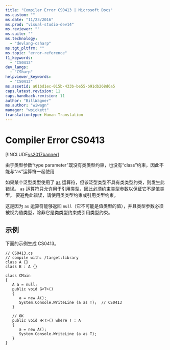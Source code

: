 ```yaml
---
title: "Compiler Error CS0413 | Microsoft Docs"
ms.custom: ""
ms.date: "11/23/2016"
ms.prod: "visual-studio-dev14"
ms.reviewer: ""
ms.suite: ""
ms.technology: 
  - "devlang-csharp"
ms.tgt_pltfrm: ""
ms.topic: "error-reference"
f1_keywords: 
  - "CS0413"
dev_langs: 
  - "CSharp"
helpviewer_keywords: 
  - "CS0413"
ms.assetid: a01bd1ec-015b-433b-be55-b91db268d6a5
caps.latest.revision: 11
caps.handback.revision: 11
author: "BillWagner"
ms.author: "wiwagn"
manager: "wpickett"
translationtype: Human Translation
---
```

# Compiler Error CS0413
[!INCLUDE[vs2017banner](../../../csharp/includes/vs2017banner.md)]

由于类型参数“type parameter”既没有类类型约束，也没有“class”约束，因此不能与“as”运算符一起使用  
  
 如果某个泛型类型使用了 [as](../../../csharp/language-reference/keywords/as.md) 运算符，但该泛型类型不具有类类型约束，则发生此错误。  `as` 运算符只允许用于引用类型，因此必须约束类型参数以保证它不是值类型。  要避免此错误，请使用类类型约束或引用类型约束。  
  
 这是因为 `as` 运算符能够返回 `null`（它不可能是值类型的值），并且类型参数必须被视为值类型，除非它是类类型约束或引用类型约束。  
  
## 示例  
 下面的示例生成 CS0413。  
  
```  
// CS0413.cs  
// compile with: /target:library  
class A {}  
class B : A {}  
  
class CMain  
{  
   A a = null;  
   public void G<T>()  
   {  
      a = new A();  
      System.Console.WriteLine (a as T);  // CS0413  
   }  
  
   // OK  
   public void H<T>() where T : A  
   {  
      a = new A();  
      System.Console.WriteLine (a as T);  
   }  
}  
```